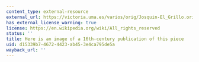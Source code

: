 ```yaml
---
content_type: external-resource
external_url: https://victoria.uma.es/varios/orig/Josquin-El_Grillo.orig.pdf
has_external_license_warning: true
license: https://en.wikipedia.org/wiki/All_rights_reserved
status: ''
title: Here is an image of a 16th-century publication of this piece
uid: d15339b7-4672-4423-ab45-3e4ca795de5a
wayback_url: ''
---
```

